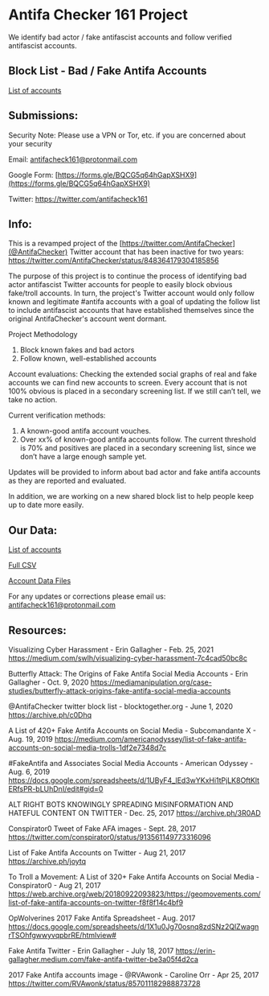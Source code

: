 # Antifa Checker 161 Project

We identify bad actor / fake antifascist accounts and follow verified antifascist accounts.


## Block List - Bad / Fake Antifa Accounts
[List of accounts](BAD-AFA-list.md)


## Submissions:

Security Note:  Please use a VPN or Tor, etc. if you are concerned about your security

Email:
antifacheck161@protonmail.com

Google Form: 
[https://forms.gle/BQCG5q64hGapXSHX9](https://forms.gle/BQCG5q64hGapXSHX9)

Twitter:
https://twitter.com/antifacheck161


## Info:

This is a revamped project of the [https://twitter.com/AntifaChecker](@AntifaChecker) Twitter account that has been inactive for two years:
https://twitter.com/AntifaChecker/status/848364179304185856 

The purpose of this project is to continue the process of identifying bad actor antifascist Twitter accounts for people to easily block obvious fake/troll accounts. In turn, the project's Twitter account would only follow known and legitimate #antifa accounts with a goal of updating the follow list to include antifascist accounts that have established themselves since the original AntifaChecker's account went dormant.


Project Methodology

1) Block known fakes and bad actors
2) Follow known, well-established accounts

Account evaluations:
Checking the extended social graphs of real and fake accounts we can find new accounts to screen. Every account that is not 100% obvious is placed in a secondary screening list. If we still can’t tell, we take no action.

Current verification methods:
1) A known-good antifa account vouches.
2) Over xx% of known-good antifa accounts follow. The current threshold is 70% and positives are placed in a secondary screening list, since we don’t have a large enough sample yet.

Updates will be provided to inform about bad actor and fake antifa accounts as they are reported and evaluated.

In addition, we are working on a new shared block list to help people keep up to date more easily.


## Our Data:

[List of accounts](BAD-AFA-list.md)

[Full CSV](BAD-AFA-twitter.csv)

[Account Data Files](/data)


For any updates or corrections please email us: antifacheck161@protonmail.com


## Resources:

Visualizing Cyber Harassment - Erin Gallagher -  Feb. 25, 2021
https://medium.com/swlh/visualizing-cyber-harassment-7c4cad50bc8c

Butterfly Attack: The Origins of Fake Antifa Social Media Accounts - Erin Gallagher - Oct. 9, 2020
https://mediamanipulation.org/case-studies/butterfly-attack-origins-fake-antifa-social-media-accounts

@AntifaChecker twitter block list - blocktogether.org - June 1, 2020
https://archive.ph/c0Dhq

A List of 420+ Fake Antifa Accounts on Social Media - Subcomandante X - Aug. 19, 2019
https://medium.com/americanodyssey/list-of-fake-antifa-accounts-on-social-media-trolls-1df2e7348d7c

#FakeAntifa and Associates Social Media Accounts - American Odyssey - Aug. 6, 2019
https://docs.google.com/spreadsheets/d/1UByF4_lEd3wYKxHi1tPjLK8OftKltERfsPR-bLUhDnI/edit#gid=0

ALT RIGHT BOTS KNOWINGLY SPREADING MISINFORMATION AND HATEFUL CONTENT ON TWITTER - Dec. 25, 2017
https://archive.ph/3R0AD

Conspirator0 Tweet of Fake AFA images - Sept. 28, 2017
https://twitter.com/conspirator0/status/913561149773316096

List of Fake Antifa Accounts on Twitter - Aug 21, 2017
https://archive.ph/joytq

To Troll a Movement: A List of 320+ Fake Antifa Accounts on Social Media - Conspirator0 - Aug 21, 2017
https://web.archive.org/web/20180922093823/https://geomovements.com/list-of-fake-antifa-accounts-on-twitter-f8f8f14c4bf9

OpWolverines 2017 Fake Antifa Spreadsheet - Aug. 2017
https://docs.google.com/spreadsheets/d/1X1u0Jg70osnq8zdSNz2QlZwagnrTSOhfgwwyvqpbrRE/htmlview#

Fake Antifa Twitter - Erin Gallagher - July 18, 2017
https://erin-gallagher.medium.com/fake-antifa-twitter-be3a05f4d2ca

2017 Fake Antifa accounts image - @RVAwonk - Caroline Orr - Apr 25, 2017
https://twitter.com/RVAwonk/status/857011182988873728
